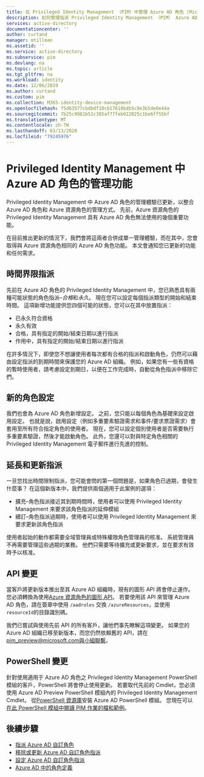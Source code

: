 ```yaml
---
title: 在 Privileged Identity Management （PIM）中管理 Azure AD 角色 |Microsoft Docs
description: 如何管理指派 Privileged Identity Management （PIM） Azure AD 角色
services: active-directory
documentationcenter: ''
author: curtand
manager: mtillman
ms.assetid: ''
ms.service: active-directory
ms.subservice: pim
ms.devlang: na
ms.topic: article
ms.tgt_pltfrm: na
ms.workload: identity
ms.date: 12/06/2019
ms.author: curtand
ms.custom: pim
ms.collection: M365-identity-device-management
ms.openlocfilehash: f5d63577cbdbdf18cb17618bdb5c9e3b5de0e44a
ms.sourcegitcommit: 7b25c9981b52c385af77feb022825c1be6ff55bf
ms.translationtype: MT
ms.contentlocale: zh-TW
ms.lasthandoff: 03/13/2020
ms.locfileid: "79245976"
---
```

# <a name="management-capabilities-for-azure-ad-roles-in-privileged-identity-management"></a>Privileged Identity Management 中 Azure AD 角色的管理功能

Privileged Identity Management 中 Azure AD 角色的管理體驗已更新，以整合 Azure AD 角色和 Azure 資源角色的管理方式。 先前，Azure 資源角色的 Privileged Identity Management 具有 Azure AD 角色無法使用的幾個重要功能。

在目前推出更新的情況下，我們會將這兩者合併成單一管理體驗，而在其中，您會取得與 Azure 資源角色相同的 Azure AD 角色功能。 本文會通知您已更新的功能和任何需求。


## <a name="time-bound-assignments"></a>時間界限指派

先前在 Azure AD 角色的 Privileged Identity Management 中，您已熟悉具有兩種可能狀態的角色指派–*合格*和*永久*。 現在您可以設定每個指派類型的開始和結束時間。 這項新增功能提供您四個可能的狀態，您可以在其中放置指派：

- 已永久符合資格
- 永久有效
- 合格，具有指定的開始/結束日期以進行指派
- 作用中，具有指定的開始/結束日期以進行指派

在許多情況下，即使您不想讓使用者每次都有合格的指派和啟動角色，仍然可以藉由設定指派的到期時間來保護您的 Azure AD 組織。 例如，如果您有一些有資格的暫時使用者，請考慮設定到期日，以便在工作完成時，自動從角色指派中移除它們。

## <a name="new-role-settings"></a>新的角色設定

我們也會為 Azure AD 角色新增設定。 之前，您只能以每個角色為基礎來設定啟用設定。 也就是說，啟用設定（例如多重要素驗證需求和事件/要求票證需求）會套用至所有符合指定角色的使用者。 現在，您可以設定個別使用者是否需要執行多重要素驗證，然後才能啟動角色。 此外，您還可以對與特定角色相關的 Privileged Identity Management 電子郵件進行先進的控制。

## <a name="extend-and-renew-assignments"></a>延長和更新指派

一旦您找出時間限制指派，您可能會問的第一個問題是，如果角色已過期，會發生什麼事？ 在這個新版本中，我們提供兩個適用于此案例的選項：

- 擴充–角色指派接近其到期時間時，使用者可以使用 Privileged Identity Management 來要求該角色指派的延伸模組
- 續訂–角色指派過期時，使用者可以使用 Privileged Identity Management 來要求更新該角色指派

使用者起始的動作都需要全域管理員或特殊權限角色管理員的核准。 系統管理員不再需要管理這些過期的業務。 他們只需要等待擴充或更新要求，並在要求有效時予以核准。

## <a name="api-changes"></a>API 變更

當客戶將更新版本推出至其 Azure AD 組織時，現有的圖形 API 將會停止運作。 您必須轉換為使用[Azure 資源角色的圖形 API](https://docs.microsoft.com/graph/api/resources/privilegedidentitymanagement-resources?view=graph-rest-beta)。 若要使用該 API 來管理 Azure AD 角色，請在簽章中使用 `/aadroles` 交換 `/azureResources`，並使用 `resourceId`的目錄識別碼。

我們已嘗試與使用先前 API 的所有客戶，讓他們事先瞭解這項變更。 如果您的 Azure AD 組織已移至新版本，而您仍然依賴舊的 API，請在 pim_preview@microsoft.com與小組聯繫。

## <a name="powershell-change"></a>PowerShell 變更

針對使用適用于 Azure AD 角色之 Privileged Identity Management PowerShell 模組的客戶，PowerShell 將會停止使用更新。 若要取代先前的 Cmdlet，您必須使用 Azure AD Preview PowerShell 模組內的 Privileged Identity Management Cmdlet。 從[PowerShell 資源庫](https://www.powershellgallery.com/packages/AzureADPreview/2.0.0.17)安裝 Azure AD PowerShell 模組。 您現在可以[在此 PowerShell 模組中閱讀 PIM 作業的檔和範例](powershell-for-azure-ad-roles.md)。

## <a name="next-steps"></a>後續步驟

- [指派 Azure AD 自訂角色](azure-ad-custom-roles-assign.md)
- [移除或更新 Azure AD 自訂角色指派](azure-ad-custom-roles-update-remove.md)
- [設定 Azure AD 自訂角色指派](azure-ad-custom-roles-configure.md)
- [Azure AD 中的角色定義](../users-groups-roles/directory-assign-admin-roles.md)
